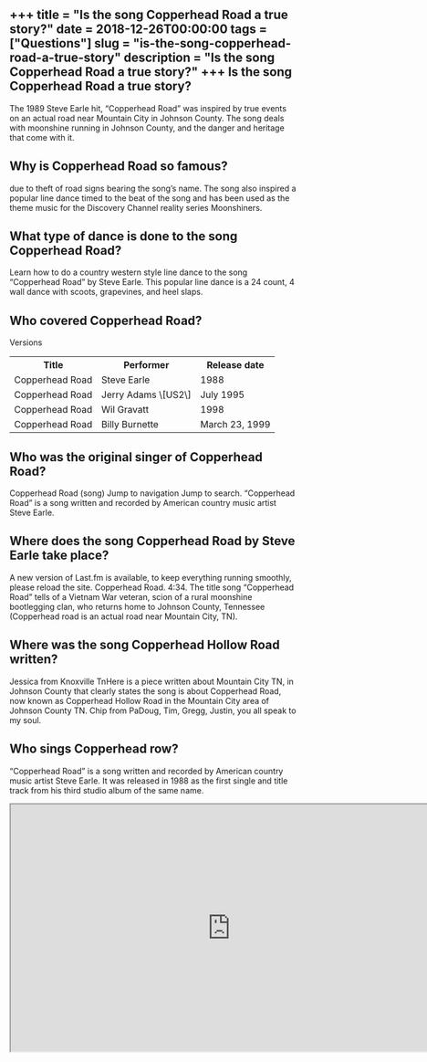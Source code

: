 +++
title = "Is the song Copperhead Road a true story?"
date = 2018-12-26T00:00:00
tags = ["Questions"]
slug = "is-the-song-copperhead-road-a-true-story"
description = "Is the song Copperhead Road a true story?"
+++
Is the song Copperhead Road a true story?
-----------------------------------------

The 1989 Steve Earle hit, “Copperhead Road” was inspired by true events on an actual road near Mountain City in Johnson County. The song deals with moonshine running in Johnson County, and the danger and heritage that come with it.

Why is Copperhead Road so famous?
---------------------------------

due to theft of road signs bearing the song’s name. The song also inspired a popular line dance timed to the beat of the song and has been used as the theme music for the Discovery Channel reality series Moonshiners.

What type of dance is done to the song Copperhead Road?
-------------------------------------------------------

Learn how to do a country western style line dance to the song “Copperhead Road” by Steve Earle. This popular line dance is a 24 count, 4 wall dance with scoots, grapevines, and heel slaps.

Who covered Copperhead Road?
----------------------------

Versions

<table><tr><th>Title</th><th>Performer</th><th>Release date</th></tr><tr><td>Copperhead Road</td><td>Steve Earle</td><td>1988</td></tr><tr><td>Copperhead Road</td><td>Jerry Adams \[US2\]</td><td>July 1995</td></tr><tr><td>Copperhead Road</td><td>Wil Gravatt</td><td>1998</td></tr><tr><td>Copperhead Road</td><td>Billy Burnette</td><td>March 23, 1999</td></tr></table>

Who was the original singer of Copperhead Road?
-----------------------------------------------

Copperhead Road (song) Jump to navigation Jump to search. “Copperhead Road” is a song written and recorded by American country music artist Steve Earle.

Where does the song Copperhead Road by Steve Earle take place?
--------------------------------------------------------------

A new version of Last.fm is available, to keep everything running smoothly, please reload the site. Copperhead Road. 4:34. The title song “Copperhead Road” tells of a Vietnam War veteran, scion of a rural moonshine bootlegging clan, who returns home to Johnson County, Tennessee (Copperhead road is an actual road near Mountain City, TN).

Where was the song Copperhead Hollow Road written?
--------------------------------------------------

Jessica from Knoxville TnHere is a piece written about Mountain City TN, in Johnson County that clearly states the song is about Copperhead Road, now known as Copperhead Hollow Road in the Mountain City area of Johnson County TN. Chip from PaDoug, Tim, Gregg, Justin, you all speak to my soul.

Who sings Copperhead row?
-------------------------

“Copperhead Road” is a song written and recorded by American country music artist Steve Earle. It was released in 1988 as the first single and title track from his third studio album of the same name.

<iframe allow="accelerometer; autoplay; clipboard-write; encrypted-media; gyroscope; picture-in-picture" allowfullscreen="" class="__youtube_prefs__  epyt-is-override  no-lazyload" data-no-lazy="1" data-origheight="433" data-origwidth="770" data-skipgform_ajax_framebjll="" height="433" id="_ytid_75573" loading="lazy" src="https://www.youtube.com/embed/G6H_elGU6Dk?enablejsapi=1&autoplay=0&cc_load_policy=0&cc_lang_pref=&iv_load_policy=1&loop=0&modestbranding=0&rel=1&fs=1&playsinline=0&autohide=2&theme=dark&color=red&controls=1&" title="YouTube player" width="770"></iframe>